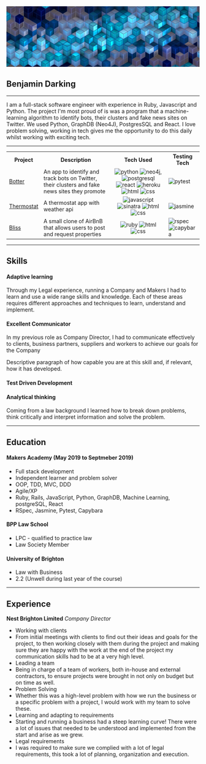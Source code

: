 <img src="banner.jpg" alt="banner">

## Benjamin Darking
***

I am a full-stack software engineer with experience in Ruby, Javascript and Python. The project I'm most proud of is was a program that a machine-learning algorithm to identify bots, their clusters and fake news sites on Twitter. We used Python, GraphDB (Neo4J), PostgresSQL and React.
I love problem solving, working in tech gives me the opportunity to do this daily whilst working with exciting tech.
***
<table>
  <tr>
    <th>Project</th>
    <th>Description</th>
    <th>Tech Used</th>
    <th>Testing Tech</th>
  </tr>
  <tr>
    <td><a href="https://github.com/BenjaminDarking/project_pry" target="_blank">Botter</a></td>
    <td>An app to identify and track bots on Twitter, their clusters and fake news sites they promote</td>
    <td> <div align="center"><img src="http://icons.iconarchive.com/icons/cornmanthe3rd/plex/256/Other-python-icon.png" alt="python" width="50" height="50"> <img src="https://s3.amazonaws.com/dev.assets.neo4j.com/wp-content/uploads/neo4j_logo-1024x410.png" alt="neo4j" width="90" height="50">, <img src="https://warlord0blog.files.wordpress.com/2018/02/best-postgresql-hosting.png" alt="postgresql" width="90" height="50"> <img src="https://upload.wikimedia.org/wikipedia/commons/thumb/a/a7/React-icon.svg/1024px-React-icon.svg.png" alt="react" width="50" height="50"> <img src="https://res.cloudinary.com/practicaldev/image/fetch/s--K2q0A5SX--/c_limit%2Cf_auto%2Cfl_progressive%2Cq_auto%2Cw_880/https://thepracticaldev.s3.amazonaws.com/i/2elgd5zp07wkeilkna63.png" alt="heroku" width="45" height="45"> <img src="http://icons.iconarchive.com/icons/cornmanthe3rd/plex/512/Other-html-5-icon.png" alt="html" width="50" height="50"> <img src="https://cdn4.iconfinder.com/data/icons/iconsimple-programming/512/css-512.png" alt="css" width="40" height="45"></div></td>
   <td><img src="https://discoversdkcdn.azureedge.net/runtimecontent/companyfiles/6866/3180/thumbnail.png?v131172083090582194" alt="pytest" width="50" height="50"></td>
  </tr>
  <tr>
    <td><a href="https://github.com/BenjaminDarking/Thermostat" target="_blank">Thermostat</a></td>
    <td>A thermostat app with weather api</td>
    <td><div align="center"><img src="https://upload.wikimedia.org/wikipedia/commons/6/6a/JavaScript-logo.png" alt="javascript" width="45" height="45"> <img src="https://www.kylembrown.com/wp-content/uploads/2013/11/logo.png" alt="sinatra" width="90" height="50"> <img src="http://icons.iconarchive.com/icons/cornmanthe3rd/plex/512/Other-html-5-icon.png" alt="html" width="50" height="50"> <img src="https://cdn4.iconfinder.com/data/icons/iconsimple-programming/512/css-512.png" alt="css" width="40" height="45"></div> </td>
   <td><img src="https://miro.medium.com/max/1050/1*e0hDmiO7rx40JfodzPPKGA.png" alt="jasmine" width="100" height="50"></td>
  </tr>
  <tr>
    <td><a href="https://github.com/BenjaminDarking/bliss-makers" target="_blank">Bliss</a></td>
    <td>A small clone of AirBnB that allows users to post and request properties</td>
    <td><div align="center"><img src="https://keyua.org/media/blog_images/ruby-logo_optimized.png" alt="ruby" width="95" height="60"> <img src="http://icons.iconarchive.com/icons/cornmanthe3rd/plex/512/Other-html-5-icon.png" alt="html" width="50" height="50"> <img src="https://cdn4.iconfinder.com/data/icons/iconsimple-programming/512/css-512.png" alt="css" width="40" height="45"></div></td>
   <td><img src="https://rspec.info/images/logo.png" alt="rspec" width="40" height="40"> <img src="https://www.fsainz.com/img/capybara.png" alt="capybara" width="90" height="40"></td>
  </tr>
</table>

***
## Skills

#### Adaptive learning

Through my Legal experience, running a Company and Makers I had to learn and use a wide range skills and knowledge. Each of these areas requires different approaches and techniques to learn, understand and implement. 


#### Excellent Communicator

In my previous role as Company Director, I had to communicate effectively to clients, business partners, suppliers and workers to achieve our goals for the Company

Descriptive paragraph of how capable you are at this skill and, if relevant, how it has developed.

#### Test Driven Development

#### Analytical thinking
Coming from a law background I learned how to break down problems, think critically and interpret information and solve the problem. 
***
## Education

#### Makers Academy (May 2019 to Septmeber 2019)

- Full stack development
- Independent learner and problem solver
- OOP, TDD, MVC, DDD
- Agile/XP
- Ruby, Rails, JavaScript, Python, GraphDB, 
  Machine Learning, postgreSQL, React
- RSpec, Jasmine, Pytest, Capybara

#### BPP Law School

- LPC - qualified to practice law
- Law Society Member

#### University of Brighton 

- Law with Business 
- 2.2 (Unwell during last year of the course)
***
## Experience

**Nest Brighton Limited** 
*Company Director* 
- Working with clients
 - From initial meetings with clients to find out their ideas and goals for the project, to then working closely with them during the project and making sure they are happy with the work at the end of the project my communication skills had to be at a very high level. 
- Leading a team 
 - Being in charge of a team of workers, both in-house and external contractors, to ensure projects were brought in not only on budget but on time as well. 
- Problem Solving 
 - Whether this was a high-level problem with how we run the business or a specific problem with a project, I would work with my team to solve these.
- Learning and adapting to requirements
 - Starting and running a business had a steep learning curve! There were a lot of issues that needed to be understood and implemented from the start and arise as we grew.
- Legal requirements 
 - I was required to make sure we complied with a lot of legal requirements, this took a lot of planning, organization and execution. 


